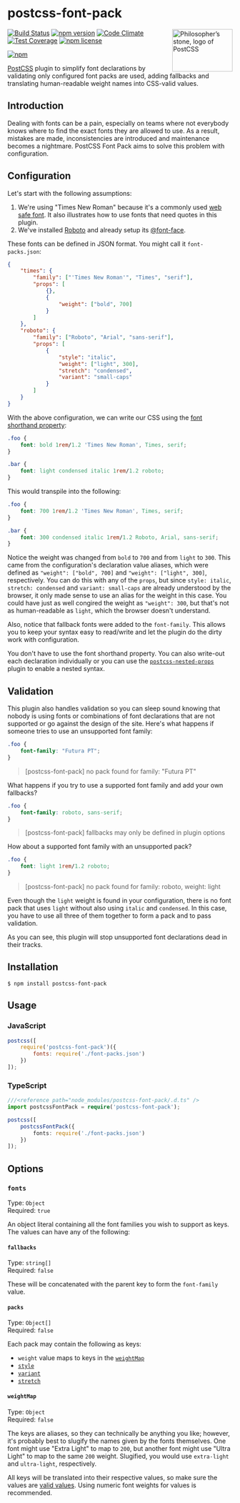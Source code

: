 # postcss-font-pack

<img align="right" width="135" height="95"
     title="Philosopher’s stone, logo of PostCSS"
     src="http://postcss.github.io/postcss/logo-leftp.png">

[![Build Status](https://travis-ci.org/jedmao/postcss-font-pack.svg?branch=master)](https://travis-ci.org/jedmao/postcss-font-pack)
[![npm version](https://badge.fury.io/js/postcss-font-pack.svg)](http://badge.fury.io/js/postcss-font-pack)
[![Code Climate](https://codeclimate.com/github/jedmao/postcss-font-pack/badges/gpa.svg)](https://codeclimate.com/github/jedmao/postcss-font-pack)
[![Test Coverage](https://codeclimate.com/github/jedmao/postcss-font-pack/badges/coverage.svg)](https://codeclimate.com/github/jedmao/postcss-font-pack)
[![npm license](http://img.shields.io/npm/l/postcss-font-pack.svg?style=flat-square)](https://www.npmjs.org/package/postcss-font-pack)

[![npm](https://nodei.co/npm/postcss-font-pack.svg?downloads=true)](https://nodei.co/npm/postcss-font-pack/)

[PostCSS](https://github.com/postcss/postcss) plugin to simplify font declarations by validating only configured font packs are used, adding fallbacks and translating human-readable weight names into CSS-valid values.

## Introduction

Dealing with fonts can be a pain, especially on teams where not everybody knows where to find the exact fonts they are allowed to use. As a result, mistakes are made, inconsistencies are introduced and maintenance becomes a nightmare. PostCSS Font Pack aims to solve this problem with configuration.

## Configuration

Let's start with the following assumptions:
1. We're using "Times New Roman" because it's a commonly used [web safe font](http://www.w3schools.com/cssref/css_websafe_fonts.asp). It also illustrates how to use fonts that need quotes in this plugin.
1. We've installed [Roboto](http://www.fontsquirrel.com/fonts/roboto?q%5Bterm%5D=roboto&q%5Bsearch_check%5D=Y) and already setup its [@font-face](https://developer.mozilla.org/en-US/docs/Web/CSS/@font-face).

These fonts can be defined in JSON format. You might call it `font-packs.json`:

```json
{
	"times": {
		"family": ["'Times New Roman'", "Times", "serif"],
		"props": [
			{},
			{
				"weight": ["bold", 700]
			}
		]
	},
	"roboto": {
		"family": ["Roboto", "Arial", "sans-serif"],
		"props": [
			{
				"style": "italic",
				"weight": ["light", 300],
				"stretch": "condensed",
				"variant": "small-caps"
			}
		]
	}
}
```

With the above configuration, we can write our CSS using the [font shorthand property](https://developer.mozilla.org/en-US/docs/Web/CSS/font):

```css
.foo {
	font: bold 1rem/1.2 'Times New Roman', Times, serif;
}

.bar {
	font: light condensed italic 1rem/1.2 roboto;
}
```

This would transpile into the following:

```css
.foo {
	font: 700 1rem/1.2 'Times New Roman', Times, serif;
}

.bar {
	font: 300 condensed italic 1rem/1.2 Roboto, Arial, sans-serif;
}
```

Notice the weight was changed from `bold` to `700` and from `light` to `300`. This came from the configuration's declaration value aliases, which were defined as `"weight": ["bold", 700]` and `"weight": ["light", 300]`, respectively. You can do this with any of the `props`, but since `style: italic`, `stretch: condensed` and `variant: small-caps` are already understood by the browser, it only made sense to use an alias for the weight in this case. You could have just as well congired the weight as `"weight": 300`, but that's not as human-readable as `light`, which the browser doesn't understand.

Also, notice that fallback fonts were added to the `font-family`. This allows you to keep your syntax easy to read/write and let the plugin do the dirty work with configuration.

You don't have to use the font shorthand property. You can also write-out each declaration individually or you can use the [`postcss-nested-props`](https://github.com/jedmao/postcss-nested-props) plugin to enable a nested syntax.

## Validation

This plugin also handles validation so you can sleep sound knowing that nobody is using fonts or combinations of font declarations that are not supported or go against the design of the site. Here's what happens if someone tries to use an unsupported font family:

```css
.foo {
	font-family: "Futura PT";
}
```

> [postcss-font-pack] no pack found for family: "Futura PT"

What happens if you try to use a supported font family and add your own fallbacks?

```css
.foo {
	font-family: roboto, sans-serif;
}
```

> [postcss-font-pack] fallbacks may only be defined in plugin options

How about a supported font family with an unsupported pack?

```css
.foo {
	font: light 1rem/1.2 roboto;
}
```

> [postcss-font-pack] no pack found for family: roboto, weight: light

Even though the `light` weight is found in your configuration, there is no font pack that uses `light` without also using `italic` and `condensed`. In this case, you have to use all three of them together to form a pack and to pass validation.

As you can see, this plugin will stop unsupported font declarations dead in their tracks.

## Installation

```
$ npm install postcss-font-pack
```

## Usage

### JavaScript

```js
postcss([
	require('postcss-font-pack')({
		fonts: require('./font-packs.json')
	})
]);
```

### TypeScript

```ts
///<reference path="node_modules/postcss-font-pack/.d.ts" />
import postcssFontPack = require('postcss-font-pack');

postcss([
	postcssFontPack({
		fonts: require('./font-packs.json')
	})
]);
```

## Options

### `fonts`

Type: `Object`  
Required: `true`

An object literal containing all the font families you wish to support as keys. The values can have any of the following:

#### `fallbacks`

Type: `string[]`  
Required: `false`

These will be concatenated with the parent key to form the `font-family` value.

#### `packs`

Type: `Object[]`  
Required: `false`

Each pack may contain the following as keys:
- `weight` value maps to keys in the [`weightMap`](#weightMap)
- [`style`](https://developer.mozilla.org/en-US/docs/Web/CSS/font-style)
- [`variant`](https://developer.mozilla.org/en-US/docs/Web/CSS/font-variant)
- [`stretch`](https://developer.mozilla.org/en-US/docs/Web/CSS/font-stretch)

#### `weightMap`

Type: `Object`  
Required: `false`

The keys are aliases, so they can technically be anything you like; however, it's probably best to slugify the names given by the fonts themselves. One font might use "Extra Light" to map to `200`, but another font might use "Ultra Light" to map to the same `200` weight. Slugified, you would use `extra-light` and `ultra-light`, respectively.

All keys will be translated into their respective values, so make sure the values are [valid values](https://developer.mozilla.org/en-US/docs/Web/CSS/font-weight#Values). Using numeric font weights for values is recommended.
